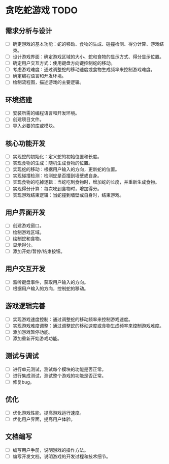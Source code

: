 # 贪吃蛇游戏 TODO

## 需求分析与设计
- [ ] 确定游戏的基本功能：蛇的移动、食物的生成、碰撞检测、得分计算、游戏结束。
- [ ] 设计游戏界面：确定游戏区域的大小、蛇和食物的显示方式、得分显示位置。
- [ ] 确定用户交互方式：使用键盘方向键控制蛇的移动。
- [ ] 考虑游戏难度：通过调整蛇的移动速度或食物生成频率来控制游戏难度。
- [ ] 确定编程语言和开发环境。
- [ ] 绘制流程图，描述游戏的主要逻辑。

## 环境搭建
- [ ] 安装所需的编程语言和开发环境。
- [ ] 创建项目文件。
- [ ] 导入必要的库或模块。

## 核心功能开发
- [ ] 实现蛇的初始化：定义蛇的初始位置和长度。
- [ ] 实现食物的生成：随机生成食物的位置。
- [ ] 实现蛇的移动：根据用户输入的方向，更新蛇的位置。
- [ ] 实现碰撞检测：检测蛇是否撞到墙壁或自身。
- [ ] 实现食物的吃掉逻辑：当蛇吃到食物时，增加蛇的长度，并重新生成食物。
- [ ] 实现得分计算：每次吃到食物时，增加得分。
- [ ] 实现游戏结束逻辑：当蛇撞到墙壁或自身时，结束游戏。

## 用户界面开发
- [ ] 创建游戏窗口。
- [ ] 绘制游戏区域。
- [ ] 绘制蛇和食物。
- [ ] 显示得分。
- [ ] 添加开始/暂停/结束按钮。

## 用户交互开发
- [ ] 监听键盘事件，获取用户输入的方向。
- [ ] 根据用户输入的方向，控制蛇的移动。

## 游戏逻辑完善
- [ ] 实现游戏速度控制：通过调整蛇的移动频率来控制游戏速度。
- [ ] 实现游戏难度调整：通过调整蛇的移动速度或食物生成频率来控制游戏难度。
- [ ] 添加游戏暂停功能。
- [ ] 添加重新开始游戏功能。

## 测试与调试
- [ ] 进行单元测试，测试每个模块的功能是否正常。
- [ ] 进行集成测试，测试整个游戏的功能是否正常。
- [ ] 修复bug。

## 优化
- [ ] 优化游戏性能，提高游戏运行速度。
- [ ] 优化用户界面，提高用户体验。

## 文档编写
- [ ] 编写用户手册，说明游戏的操作方法。
- [ ] 编写开发文档，说明游戏的开发过程和技术细节。
